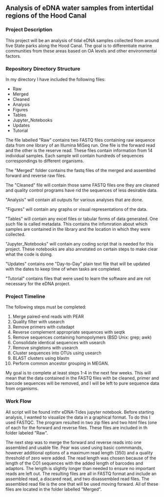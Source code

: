 ## Analysis of eDNA water samples from intertidal regions of the Hood Canal

### Project Description
This project will be an analysis of tidal eDNA samples collected from around five State parks along the Hood Canal. The goal is to differentiate marine communities from these areas based on OA levels and other environmental factors. 


### Repository Directory Structure
In my directory I have included the following files:
  - Raw
  - Merged
  - Cleaned
  - Analysis
  - Figures
  - Tables
  - Jupyter_Notebooks
  - Updates
  - Tutorial
  
The file labelled "Raw" contains two FASTQ files containing raw sequence data from one library of an Illumina MiSeq run. One file is the forward read and the other is the reserve read. These files contain information from 14 individual samples. Each sample will contain hundreds of sequences correspondings to different organisms. 

The "Merged" folder contains the fastq files of the merged and assembled forward and reverse raw files. 

The "Cleaned" file will contain those same FASTQ files one they are cleaned and quality control programs have rid the sequences of less desirable data.

"Analysis" will contain all outputs for various analyses that are done.

"Figures" will contain any graphs or visual representations of the data.

"Tables" will contain any excel files or tabular forms of data generated. One such file is called metadata. This contains the infomration about which samples are contained in the library and the location in which they were collected. 

"Jupyter_Notebooks" will contain any coding script that is needed for this project. These notebooks are also annotated on certain steps to make clear what the code is doing.

"Updates" contains one "Day-to-Day" plain text file that will be updated with the dates to keep time of when tasks are completed. 

"Tutorial" contains files that were used to learn the software and are not necessary for the eDNA project. 


### Project Timeline
The following steps must be completed:
  1. Merge paired-end reads with PEAR
  2. Quality filter with usearch
  3. Remove primers with cutadapt
  4. Reverse complement appropriate sequences with seqtk
  5. Remove sequences containing homopolymers (BSD Unix: grep; awk)
  6. Consolidate identical sequences with usearch
  7. Remove singletons with usearch
  8. Cluster sequences into OTUs using usearch
  9. BLAST clusters using blastn
  10. Perform common ancestor grouping in MEGAN.
  
My goal is to complete at least steps 1-4 in the next few weeks. This will mean that the data contained in the FASTQ files with be cleaned, primer and barcode sequences will be removed, and I will be left to pure sequence data from organisms. 

### Work Flow
All script will be found inthr eDNA-Tides jupyter notebook. Before starting analysis, I wanted to visualize the data in a graphical format. To do this I used FASTQC. The program resulted in two zip files and two html files (one of each for the forward and reverse files. These files are included in th folder labeled "Raw".

The next step was to merge the forward and reverse reads into one assembled and usable file. Pear was used using basic commmands, however additional options of a maximum read length (350) and a quality threshold of zero were added. The read length was chosen because of the length of the CO1 sequences with the added length of barcodes and adaptors. The length is slightly longer than needed to ensure no important reads are left out. The resulting files are all in FASTQ format and include an assembled read, a discared read, and two disassembled read files. The assembled read file is the one that will be used moving forward. All of these files are located in the folder labelled "Merged". 
